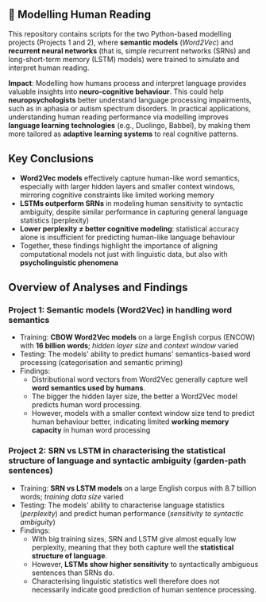 ## 📖 Modelling Human Reading
This repository contains scripts for the two Python-based modelling projects (Projects 1 and 2), where **semantic models** (_Word2Vec_) and **recurrent neural networks** (that is, simple recurrent networks (SRNs) and long-short-term memory (LSTM) models) were trained to simulate and interpret human reading. 

**Impact**: Modelling how humans process and interpret language provides valuable insights into **neuro-cognitive behaviour**. This could help **neuropsychologists** better understand language processing impairments, such as in aphasia or autism spectrum disorders. In practical applications, understanding human reading performance via modelling improves **language learning technologies** (e.g., Duolingo, Babbel), by making them more tailored as **adaptive learning systems** to real cognitive patterns.

## Key Conclusions
- **Word2Vec models** effectively capture human-like word semantics, especially with larger hidden layers and smaller context windows, mirroring cognitive constraints like limited working memory
- **LSTMs outperform SRNs** in modeling human sensitivity to syntactic ambiguity, despite similar performance in capturing general language statistics (perplexity)
- **Lower perplexity ≠ better cognitive modeling**: statistical accuracy alone is insufficient for predicting human-like language behaviour
-  Together, these findings highlight the importance of aligning computational models not just with linguistic data, but also with **psycholinguistic phenomena**

## Overview of Analyses and Findings
### Project 1: Semantic models (Word2Vec) in handling word semantics
- Training: **CBOW Word2Vec models** on a large English corpus (ENCOW) with **16 billion words**; _hidden layer size_ and _context window_ varied
- Testing: The models' ability to predict humans' semantics-based word processing (categorisation and semantic priming)
- Findings:
  - Distributional word vectors from Word2Vec generally capture well **word semantics used by humans**.
  - The bigger the hidden layer size, the better a Word2Vec model predicts human word processing.
  - However, models with a smaller context window size tend to predict human behaviour better, indicating limited **working memory capacity** in human word processing

### Project 2: SRN vs LSTM in characterising the statistical structure of language and syntactic ambiguity (garden-path sentences)
- Training: **SRN vs LSTM models** on a large English corpus with 8.7 billion words; _training data size_ varied
- Testing: The models' ability to characterise language statistics (_perplexity_) and predict human performance (_sensitivity to syntactic ambiguity_)
- Findings:
  - With big training sizes, SRN and LSTM give almost equally low perplexity, meaning that they both capture well the **statistical structure of language**.
  - However, **LSTMs show higher sensitivity** to syntactically ambiguous sentences than SRNs do.
  - Characterising linguistic statistics well therefore does not necessarily indicate good prediction of human sentence processing.

